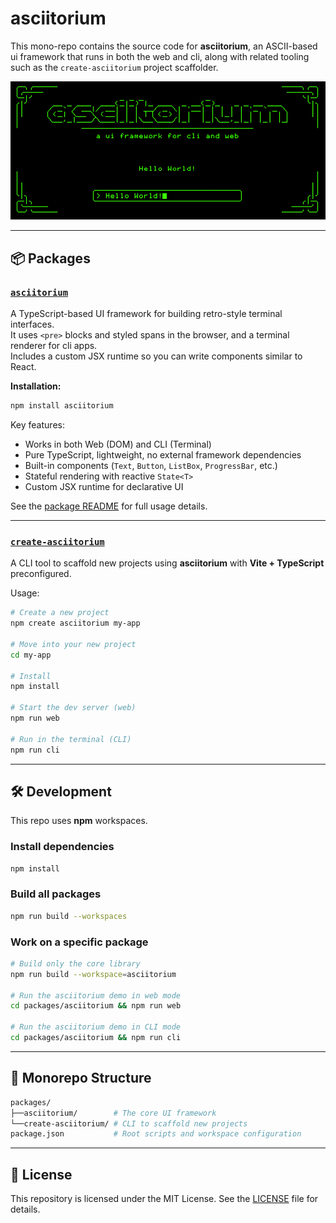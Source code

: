 # asciitorium

This mono-repo contains the source code for **asciitorium**, an ASCII-based ui framework that runs in both the web and cli, along with related tooling such as the `create-asciitorium` project scaffolder.

![example](asciitorium.png)

---

## 📦 Packages

### [`asciitorium`](packages/asciitorium)

A TypeScript-based UI framework for building retro-style terminal interfaces.  
It uses `<pre>` blocks and styled spans in the browser, and a terminal renderer for cli apps.  
Includes a custom JSX runtime so you can write components similar to React.

**Installation:**
```bash
npm install asciitorium
```

Key features:

- Works in both Web (DOM) and CLI (Terminal)
- Pure TypeScript, lightweight, no external framework dependencies
- Built-in components (`Text`, `Button`, `ListBox`, `ProgressBar`, etc.)
- Stateful rendering with reactive `State<T>`
- Custom JSX runtime for declarative UI

See the [package README](packages/asciitorium/README.md) for full usage details.

---

### [`create-asciitorium`](packages/create-asciitorium)

A CLI tool to scaffold new projects using **asciitorium** with **Vite + TypeScript** preconfigured.

Usage:

```bash
# Create a new project
npm create asciitorium my-app

# Move into your new project
cd my-app

# Install
npm install

# Start the dev server (web)
npm run web

# Run in the terminal (CLI)
npm run cli
```

---

## 🛠 Development

This repo uses **npm** workspaces.

### Install dependencies

```bash
npm install
```

### Build all packages

```bash
npm run build --workspaces
```

### Work on a specific package

```bash
# Build only the core library
npm run build --workspace=asciitorium

# Run the asciitorium demo in web mode
cd packages/asciitorium && npm run web

# Run the asciitorium demo in CLI mode
cd packages/asciitorium && npm run cli
```

---

## 📂 Monorepo Structure

```bash
packages/
├──asciitorium/        # The core UI framework
└──create-asciitorium/ # CLI to scaffold new projects
package.json           # Root scripts and workspace configuration
```

---

## 📄 License

This repository is licensed under the MIT License. See the [LICENSE](packages/asciitorium/LICENSE) file for details.
